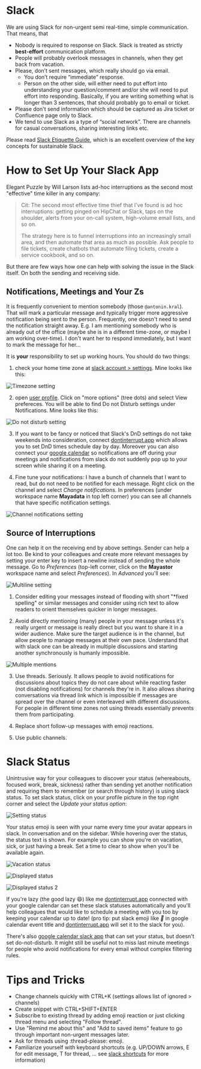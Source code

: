 # Slack

We are using Slack for non-urgent semi real-time, simple communication. That means, that

- Nobody is required to response on Slack. Slack is treated as strictly **best-effort** communication platform.
- People will probably overlook messages in channels, when they get back from vacation.
- Please, don’t sent messages, which really should go via email.
  - You don’t require “immediate” response.
  - Person on the other side, will either need to put effort into understanding your question/comment and/or she will need to put effort into responding. Basically, if you are writing something what is longer than 3 sentences, that should probably go to email or ticket.
- Please don't send information which should be captured as Jira ticket or Confluence page only to Slack.
- We tend to use Slack as a type of “social network”. There are channels for casual conversations, sharing interesting links etc.

Please read [Slack Etiquette Guide](https://slab.com/blog/slack-etiquette-guide/), which is an excellent overview of the key concepts for sustainable Slack.

# How to Set Up Your Slack App

Elegant Puzzle by Will Larson lists ad-hoc interruptions as the second most "effective" time killer in any company:

> Cit:
> The second most effective time thief that I've found is ad hoc interruptions: getting pinged on HipChat or Slack, taps on the shoulder, alerts from your on-call system, high-volume email lists, and so on.
>
> The strategy here is to funnel interruptions into an increasingly small area, and then automate that area as much as possible. Ask people to file tickets, create chatbots that automate filing tickets, create a service cookbook, and so on.

But there are few ways how one can help with solving the issue in the Slack itself. On both the sending and receiving side. 

## Notifications, Meetings and Your Zs

It is frequently convenient to mention somebody (those `@antonin.kral`). That will mark a particular message and typically trigger more aggressive notification being sent to the person. Frequently, one doesn\'t need to send the notification straight away. E.g. I am mentioning somebody who is already out of the office (maybe she is in a different time-zone, or maybe I am working over-time). I don't want her to respond immediately, but I want to mark the message for her...

It is **your** responsibility to set up working hours. You should do two things:

1.  check your home time zone at [slack account > settings](https://mayadata-team.slack.com/account/settings). Mine looks like this:

![Timezone setting](./slack/timezone_setting.png)

2.  open [user profile](https://app.slack.com/client/user_profile/). Click on "more options" (tree dots) and select View prefereces. You will be able to find Do not Disturb settings under Notifications. Mine looks like this:

![Do not disturb setting](./slack/dnd_setting.png)

3.  If you want to be fancy or noticed that Slack's DnD settings do not take weekends into consideration, connect [dontinterrupt.app](https://dontinterrupt.app/) which allows you to set DnD times schedule day by day. Moreover you can also connect your [google calendar](https://calendar.google.com/) so notifications are off during your meetings and notifications from slack do not suddenly pop up to your screen while sharing it on a meeting.

4.  Fine tune your notifications: I have a bunch of channels that I want to read, but do not need to be notified for each message. Right click on the channel and select *Change notifications.* In preferences (under workspace name **Mayadata** in top left corner) you can see all channels that have specific notification settings.

![Channel notifications setting](./slack/channel_notifications_setting.png)

## Source of Interruptions

One can help it on the receiving end by above settings. Sender can help a lot too. Be kind to your colleagues and create more relevant messages by setting your enter key to insert a newline instead of sending the whole message. Go to *Preferences* (top-left corner, click on the **Mayastor** workspace name and select *Preferences*). In *Advanced* you'll see:

![Multiline setting](./slack/multiline_setting.png)

1. Consider editing your messages instead of flooding with short "\*fixed spelling" or similar messages and consider using rich text to allow readers to orient themselves quicker in longer messages.

2. Avoid directly mentioning (many) people in your message unless it's really urgent or message is really direct but you want to share it in a wider audience. Make sure the target audience is in the channel, but allow people to manage messages at their own pace. Understand that with slack one can be already in multiple discussions and starting another synchronously is humanly impossible.

![Multiple mentions](./slack/multiple_mentions.png)

3. Use threads. Seriously. It allows people to avoid notifications for discussions about topics they do not care about while reacting faster (not disabling notifications) for channels they're in. It also allows sharing conversations via thread link which is impossible if messages are spread over the channel or even interleaved with different discussions. For people in different time zones not using threads essentially prevents them from participating.

4. Replace short follow-up messages with emoji reactions.

5. Use public channels.

# Slack Status

Unintrusive way for your colleagues to discover your status (whereabouts, focused work, break, sickness) rather than sending yet another notification and requiring them to remember (or search through history) is using slack status. To set slack status, click on your profile picture in the top right corner and select the *Update your status option*:

![Setting status](./slack/setting_status.png)

Your status emoji is seen with your name every time your avatar appears in slack. In conversation and on the sidebar. While hovering over the status, the status text is shown. For example you can show you're on vacation, sick, or just having a break. Set a time to clear to show when you'll be available again.

![Vacation status](./slack/vacation_status.png)

![Displayed status](./slack/displayed_status.png)

![Displayed status 2](./slack/displayed_status2.png)

If you're lazy (the good lazy :smile:) like me [dontinterrupt.app](https://dontinterrupt.app) connected with your google calendar can set these slack statuses automatically and you'll help colleagues that would like to schedule a meeting with you too by keeping your calendar up to date! (pro tip: put slack emoji like *:taco:* in google calendar event title and [dontinterrupt.app](https://dontinterrupt.app) will set it to the slack for you).

There's also [google calendar slack app](https://slack.com/app-pages/google-calendar) that can set your status, but doesn't set do-not-disturb. It might still be useful not to miss last minute meetings for people who avoid notifications for every email without complex filtering rules.

# Tips and Tricks

-   Change channels quickly with CTRL+K (settings allows list of ignored > channels)
-   Create snippet with CTRL+SHIFT+ENTER
-   Subscribe to existing thread by adding emoji reaction or just clicking thread menu and selecting "Follow thread".
-   Use "Remind me about this" and "Add to saved items" feature to go through important non-urgent messages later.
-   Ask for threads using :thread-please: emoji.
-   Familiarize yourself with keyboard shortcuts (e.g. UP/DOWN arrows, E for edit message, T for thread, ... see [slack shortcuts](https://slack.com/intl/en-cz/help/articles/201374536-Slack-keyboard-shortcuts#windows-linux-1) for more information)
